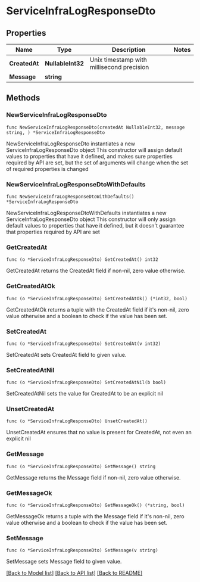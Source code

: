 # ServiceInfraLogResponseDto

## Properties

Name | Type | Description | Notes
------------ | ------------- | ------------- | -------------
**CreatedAt** | **NullableInt32** | Unix timestamp with millisecond precision | 
**Message** | **string** |  | 

## Methods

### NewServiceInfraLogResponseDto

`func NewServiceInfraLogResponseDto(createdAt NullableInt32, message string, ) *ServiceInfraLogResponseDto`

NewServiceInfraLogResponseDto instantiates a new ServiceInfraLogResponseDto object
This constructor will assign default values to properties that have it defined,
and makes sure properties required by API are set, but the set of arguments
will change when the set of required properties is changed

### NewServiceInfraLogResponseDtoWithDefaults

`func NewServiceInfraLogResponseDtoWithDefaults() *ServiceInfraLogResponseDto`

NewServiceInfraLogResponseDtoWithDefaults instantiates a new ServiceInfraLogResponseDto object
This constructor will only assign default values to properties that have it defined,
but it doesn't guarantee that properties required by API are set

### GetCreatedAt

`func (o *ServiceInfraLogResponseDto) GetCreatedAt() int32`

GetCreatedAt returns the CreatedAt field if non-nil, zero value otherwise.

### GetCreatedAtOk

`func (o *ServiceInfraLogResponseDto) GetCreatedAtOk() (*int32, bool)`

GetCreatedAtOk returns a tuple with the CreatedAt field if it's non-nil, zero value otherwise
and a boolean to check if the value has been set.

### SetCreatedAt

`func (o *ServiceInfraLogResponseDto) SetCreatedAt(v int32)`

SetCreatedAt sets CreatedAt field to given value.


### SetCreatedAtNil

`func (o *ServiceInfraLogResponseDto) SetCreatedAtNil(b bool)`

 SetCreatedAtNil sets the value for CreatedAt to be an explicit nil

### UnsetCreatedAt
`func (o *ServiceInfraLogResponseDto) UnsetCreatedAt()`

UnsetCreatedAt ensures that no value is present for CreatedAt, not even an explicit nil
### GetMessage

`func (o *ServiceInfraLogResponseDto) GetMessage() string`

GetMessage returns the Message field if non-nil, zero value otherwise.

### GetMessageOk

`func (o *ServiceInfraLogResponseDto) GetMessageOk() (*string, bool)`

GetMessageOk returns a tuple with the Message field if it's non-nil, zero value otherwise
and a boolean to check if the value has been set.

### SetMessage

`func (o *ServiceInfraLogResponseDto) SetMessage(v string)`

SetMessage sets Message field to given value.



[[Back to Model list]](../README.md#documentation-for-models) [[Back to API list]](../README.md#documentation-for-api-endpoints) [[Back to README]](../README.md)



